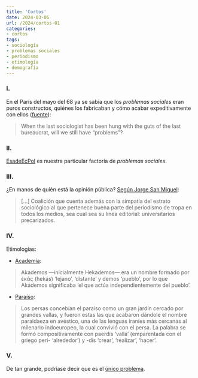 ```yaml
---
title: 'Cortos'
date: 2024-03-06
url: /2024/cortos-01
categories:
- cortos
tags:
- sociología
- problemas sociales
- periodismo
- etimología
- demografía
---
```


### I.

En el París del mayo del 68 ya se sabía que los _problemas sociales_ eran puros constructos, quiénes los fabricaban y cómo acabar expeditivamente con ellos ([fuente](https://dynomight.net/shorts-4/)):

> When the last sociologist has been hung with the guts of the last bureaucrat, will we still have “problems”?

### II.

[EsadeEcPol](https://elpais.com/educacion/2024-03-04/del-pupitre-al-puesto-de-trabajo-asi-van-alejando-las-matematicas-a-las-ninas-de-mejores-empleos.html) es nuestra particular factoría de _problemas sociales_.

### III.

¿En manos de quién está la opinión pública? [Según Jorge San Miguel](https://theobjective.com/elsubjetivo/opinion/2022-10-11/estados-excepcion/):

> [...] Coalición que cuenta además con la simpatía del estrato sociológico al que pertenece buena parte del periodismo de tropa en todos los medios, sea cual sea su línea editorial: universitarios precarizados.

### IV.

Etimologías:

- [Academia](https://www.elcastellano.org/envios/2024-02-09-000000):

> Akademos —inicialmente Hekademos— era un nombre formado por έκάς (hekás) ‘lejano’, ‘distante’ y demos ‘pueblo’, por lo que Akademos significaba ‘el que actúa independientemente del pueblo’.

- [Paraíso](https://www.elcastellano.org/envios/2024-02-28-000000):

> Los persas concebían el paraíso como un gran jardín cercado por grandes vallas, y fueron estas las que acabaron dándole el nombre paraidaeza en avéstico, una de las lenguas iraníes más cercanas al milenario indoeuropeo, la cual convivió con el persa. La palabra se formó compositivamente con paerdís ‘valla’ (emparentada con el griego peri- ‘alrededor’) y -dis ‘crear’, ‘realizar’, ‘hacer’.

### V.

De tan grande, podríase decir que es el [único problema](https://www.epdata.es/datos/nacimientos-muertes-estadisticas-graficos-datos-ine/67/espana/106).

